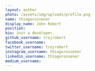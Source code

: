 ```yaml
---
layout: author
photo: /assets/img/uploads/profile.png
name: thiagorossener
display_name: John Robert
position: 
bio: Just a developer.
github_username: trojrobert
facebook_username: 
twitter_username: trojrobert
instagram_username: thiagorossener
linkedin_username: thiagorossener
medium_username: 
---
```

